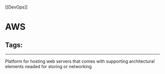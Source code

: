 [[DevOps]]

# AWS

## Tags:

---


Platform for hosting web servers that comes with supporting architectural elements neaded for storing or networking